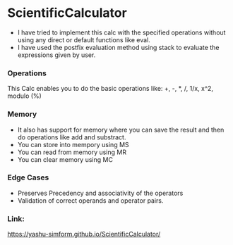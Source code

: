# ScientificCalculator
-   I have tried to implement this calc with the specified operations without using any direct or default functions like eval.
-   I have used the postfix evaluation method using stack to evaluate the expressions given by user. 

### Operations
This Calc enables you to do the basic operations like: +, -, *, /, 1/x, x^2, modulo (%)


### Memory
-   It also has support for memory where you can save the result and then do operations like add and substract.
-   You can store into mempory using MS
-   You can read from memory using MR
-   You can clear memory using MC

### Edge Cases
-   Preserves Precedency and associativity of the operators
-   Validation of correct operands and operator pairs.


### Link:
https://yashu-simform.github.io/ScientificCalculator/